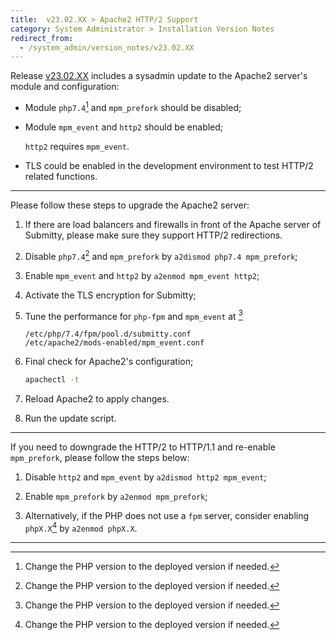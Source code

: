 ```yaml
---
title:  v23.02.XX > Apache2 HTTP/2 Support
category: System Administrator > Installation Version Notes
redirect_from:
  - /system_admin/version_notes/v23.02.XX
---
```


Release [v23.02.XX](https://github.com/Submitty/Submitty/releases/v23.02.XX)
includes a sysadmin update to the Apache2 server's module and configuration:

- Module `php7.4`[^PHP] and `mpm_prefork` should be disabled;

- Module `mpm_event` and `http2` should be enabled;

   `http2` requires `mpm_event`.

- TLS could be enabled in the development environment to test HTTP/2 related
  functions.

---

Please follow these steps to upgrade the Apache2 server:

1. If there are load balancers and firewalls in front of the Apache
   server of Submitty, please make sure they support HTTP/2 redirections.

2. Disable `php7.4`[^PHP] and `mpm_prefork` by `a2dismod php7.4 mpm_prefork`;

3. Enable `mpm_event` and `http2` by `a2enmod mpm_event http2`;

4. Activate the TLS encryption for Submitty;

5. Tune the performance for `php-fpm` and `mpm_event` at [^PHP]
   ```
   /etc/php/7.4/fpm/pool.d/submitty.conf
   /etc/apache2/mods-enabled/mpm_event.conf
   ```

6. Final check for Apache2's configuration;
   ```sh
   apachectl -t
   ```

7. Reload Apache2 to apply changes.

8. Run the update script.

---

If you need to downgrade the HTTP/2 to HTTP/1.1 and re-enable `mpm_prefork`,
please follow the steps below:

1. Disable `http2` and `mpm_event` by `a2dismod http2 mpm_event`;

2. Enable `mpm_prefork` by `a2enmod mpm_prefork`;

3. Alternatively, if the PHP does not use a `fpm` server, consider enabling
   `phpX.X`[^PHP] by `a2enmod phpX.X`.

---

[^PHP]: Change the PHP version to the deployed version if needed.
